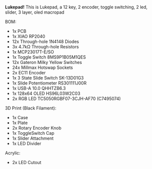 **Lukepad!**
This is Lukepad, a 12 key, 2 encoder, toggle switching, 2 led, slider, 3 layer, oled macropad


BOM:
- 1x PCB
- 1x XIAO RP2040
- 12x Through-hole 1N4148 Diodes
- 3x 4.7kΩ Through-hole Resistors
- 1x MCP23017T-E/SO
- 1x Toggle Switch 8MS9P1B05M1QES
- 12x Gateron Milky Yellow Switches
- 24x Millmax Hotswap Sockets
- 2x EC11 Encoder
- 1x 3 State Slide Switch SK-13D01G3
- 1x Slide Potentiometer RS301111J00R
- 1x USB-A 10.0 QHHTZB6.3
- 1x 128x64 OLED HS96L03W2C03
- 2x RGB LED TC5050RGBF07-3CJH-AF70 (C7495074)

3D Print (Black Filament):
- 1x Case
- 1x Plate
- 2x Rotary Encoder Knob
- 1x ToggleSwitch Cap
- 1x Slider Attachment
- 1x LED Divider

Acrylic:
- 2x LED Cutout

